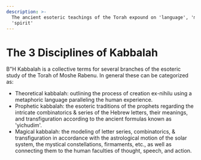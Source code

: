 ```yaml
---
description: >-
  The ancient esoteric teachings of the Torah expound on 'language', 'mind',
  'spirit'
---
```


# The 3 Disciplines of Kabbalah

B"H   Kabbalah is a collective terms for several branches of the esoteric study of the Torah of Moshe Rabenu. In general these can be categorized as:

* Theoretical kabbalah: outlining the process of creation ex-nihilu using a metaphoric language paralleling the human experience.
* Prophetic kabbalah: the esoteric traditions of the prophets regarding the intricate combinatorics & series of the Hebrew letters, their meanings, and transfiguration according to the ancient formulas known as 'yichudim'.
* Magical kabbalah: the modeling of letter series, combinatorics, & transfiguration in accordance with the astrological motion of the solar system, the mystical constellations, firmaments, etc., as well as connecting them to the human faculties of thought, speech, and action.

